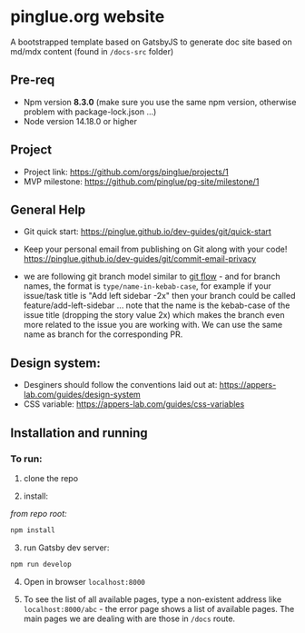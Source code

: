 pinglue.org website
==========================

A bootstrapped template based on GatsbyJS to generate doc site based on md/mdx content (found in `/docs-src` folder)

Pre-req
-------------
* Npm version **8.3.0** (make sure you use the same npm version, otherwise problem with package-lock.json ...)
* Node version 14.18.0 or higher


Project
--------------
* Project link: https://github.com/orgs/pinglue/projects/1
* MVP milestone: https://github.com/pinglue/pg-site/milestone/1

General Help
---------------
* Git quick start: https://pinglue.github.io/dev-guides/git/quick-start

* Keep your personal email from publishing on Git along with your code! https://pinglue.github.io/dev-guides/git/commit-email-privacy 

* we are following git branch model similar to [git flow](https://www.atlassian.com/git/tutorials/comparing-workflows/gitflow-workflow) - and for branch names, the format is `type/name-in-kebab-case`, for example if your issue/task title is "Add left sidebar -2x" then your branch could be called feature/add-left-sidebar ... note that the name is the kebab-case of the issue title (dropping the story value 2x) which makes the branch even more related to the issue you are working with. We can use the same name as branch for the corresponding PR.

Design system:
----------------
* Desginers should follow the conventions laid out at: https://appers-lab.com/guides/design-system
* CSS variable: https://appers-lab.com/guides/css-variables


Installation and running
--------------------------
### To run:
1. clone the repo

2. install:

*from repo root:*
```bash
npm install
```

3. run Gatsby dev server:

```bash
npm run develop
```

4. Open in browser `localhost:8000`

5. To see the list of all available pages, type a non-existent address like `localhost:8000/abc` - the error page shows a list of available pages. The main pages we are dealing with are those in `/docs` route.
